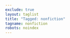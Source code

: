 ```yaml
---
exclude: true
layout: taglist
title: "Tagged: nonfiction"
tagname: nonfiction
robots: noindex
---
```


